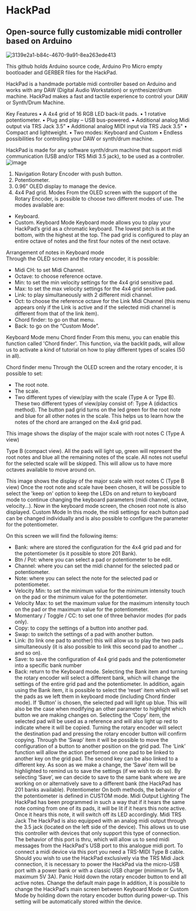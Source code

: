 # HackPad
## Open-source fully customizable midi controller based on Arduino
![3139e2a1-b84c-4670-9a91-8ea263ede413](https://github.com/TeraJaQ/HackPad/assets/20156060/f82f320f-b911-414d-b2c1-c404c2e3d3ac)

This github holds Arduino source code, Arduino Pro Micro empty bootloader and GERBER files for the HackPad.

HackPad is a handmade portable midi controller based on Arduino and works with any DAW (Digital Audio Workstation) or synthesizer/drum machine. HackPad makes a fast and tactile experience to control your DAW or Synth/Drum Machine.

Key Features
•	A 4x4 grid of 16 RGB LED back-lit pads.
•	1 rotative potentiometer.
•	Plug and play – USB bus-powered.
•	Additional analog Midi output via TRS Jack 3.5”
•	Additional analog MIDI input via TRS Jack 3.5"
•	Compact and lightweight.
•	Two modes: Keyboard and Custom
•	Endless possibilities for controlling your DAW or synth/drum machine.

HackPad is made for any software synth/drum machine that support midi communication (USB and/or TRS Midi 3.5 jack), to be used as a controller.
![image](https://github.com/TeraJaQ/HackPad/assets/20156060/a0b1fb45-4ec8-4103-9f4e-53aea013592d)
1.	Navigation Rotary Encoder with push button.
2.	Potentiometer.
3.	0.96” OLED display to manage the device.
4.	4x4 Pad grid.
Modes
From the OLED screen with the support of the Rotary Encoder, is possible to choose two different modes of use. The modes available are:
-	Keyboard.
-	Custom.
Keyboard Mode
Keyboard mode allows you to play your HackPad’s grid as a chromatic keyboard. The lowest pitch is at the bottom, with the highest at the top. The pad grid is configured to play an entire octave of notes and the first four notes of the next octave. 
 
Arrangement of notes in Keyboard mode                                  
Through the OLED screen and the rotary encoder, it is possible:
-	Midi CH: to set Midi Channel.
-	Octave: to choose reference octave.
-	Min: to set the min velocity settings for the 4x4 grid sensitive pad.
-	Max: to set the max velocity settings for the 4x4 grid sensitive pad.
-	Link: to play simultaneously with 2 different midi channel.  
-	Oct: to choose the reference octave for the Link Midi Channel (this menu appears only if the Link is active and if the selected midi channel is different from that of the link item).
-	Chord finder: to go on that menu.
-	Back: to go on the “Custom Mode”.

 
Keyboard Mode menu
Chord finder
From this menu, you can enable this function called 'Chord finder'. This function, via the backlit pads, will allow us to activate a kind of tutorial on how to play different types of scales (50 in all). 

 
Chord finder menu
Through the OLED screen and the rotary encoder, it is possible to set:
-	The root note.
-	The scale.
-	Two different types of view/play with the scale (Type A or Type B).
These two different types of view/play consist of:
Type A (didactics method). The button pad grid turns on the led green for the root note and blue for all other notes in the scale. This helps us to learn how the notes of the chord are arranged on the 4x4 grid pad.

 
This image shows the display of the major scale with root notes C (Type A view) 







Type B (compact view). All the pads will light up, green will represent the root notes and blue all the remaining notes of the scale. All notes not useful for the selected scale will be skipped. This will allow us to have more octaves available to move around on.
 
This image shows the display of the major scale with root notes C (Type B view) 
Once the root note and scale have been chosen, it will be possible to select the 'keep on' option to keep the LEDs on and return to keyboard mode to continue changing the keyboard parameters (midi channel, octave, velocity…). Now in the keyboard mode screen, the chosen root note is also displayed.
Custom Mode
In this mode, the midi settings for each button pad can be changed individually and is also possible to configure the parameter for the potentiometer.
 
On this screen we will find the following items:
-	Bank: where are stored the configuration for the 4x4 grid pad and for the potentiometer (is it possible to store 201 Bank).
-	Btn / Pot: where you can select a pad or potentiometer to be edit.
-	Channel: where you can set the midi channel for the selected pad or potentiometer.
-	Note: where you can select the note for the selected pad or potentiometer.
-	Velocity Min: to set the minimum value for the minimum intensity touch on the pad or the minimum value for the potentiometer.
-	Velocity Max: to set the maximum value for the maximum intensity touch on the pad or the maximum value for the potentiometer.
-	Momentary / Toggle / CC: to set one of three behavior modes (for pads only).
-	Copy: to copy the settings of a button into another pad.
-	Swap: to switch the settings of a pad with another button.
-	Link: (to link one pad to another) this will allow us to play the two pads simultaneously (it is also possible to link this second pad to another … and so on).
-	Save: to save the configuration of 4x4 grid pads and the potentiometer into a specific bank number
-	Back: return to the Keyboard mode.
Selecting the Bank item and turning the rotary encoder will select a different bank, which will change the settings of the entire grid pad and the potentiometer. In addition, again using the Bank item, it is possible to select the ‘reset’ item which will set the pads as we left them in keyboard mode (including Chord finder mode).
If ‘Button’ is chosen, the selected pad will light up blue. This will also be the case when modifying an other parameter to highlight which button we are making changes on.
Selecting the ‘Copy’ item, the selected pad will be used as a reference and will also light up red to indicate where it will be copied. Turning the rotary encoder will select the destination pad and pressing the rotary encoder button will confirm copying.
Through the ‘Swap’ item it will be possible to move the configuration of a button to another position on the grid pad.
The ‘Link’ function will allow the action performed on one pad to be linked to another key on the grid pad. The second key can be also linked to a different key.
As soon as we make a change, the ‘Save’ item will be highlighted to remind us to save the settings (if we wish to do so).
By selecting ‘Save’, we can decide to save to the same bank where we are working on or alternatively save to a different bank (the HackPad has 201 banks available).
Potentiometer
On both methods, the behavior of the potentiometer is defined in CUSTOM mode.
Midi Output Lighting
The HackPad has been programmed in such a way that if it hears the same note coming from one of its pads, it will be lit if it hears this note active. Once it hears this note, it will switch off its LED accordingly.
Midi TRS Jack
The HackPad is also equipped with an analog midi output through the 3.5 jack (located on the left side of the device). This allows us to use this controller with devices that only support this type of connection. The behavior of this port is thru, which will allow us to send midi messages from the HackPad's USB port to this analogue midi port. To connect a midi device via this port you need a TRS-MIDI Type B cable.
Should you wish to use the HackPad exclusively via the TRS Midi Jack connection, it is necessary to power the HackPad via the micro-USB port with a power bank or with a classic USB charger (minimum 5v 1A, maximum 5V 3A).
Panic
Hold down the rotary encoder button to end all active notes.
Change the default main page
In addition, it is possible to change the HackPad's main screen between Keyboard Mode or Custom Mode by holding down the rotary encoder button during power-up. This setting will be automatically stored within the device.
